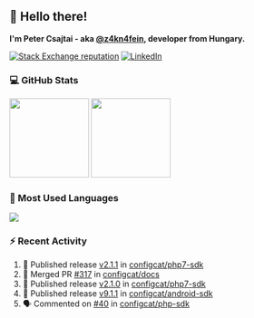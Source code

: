 ## 👋 Hello there!

**I'm Peter Csajtai - aka [@z4kn4fein](https://github.com/z4kn4fein), developer from Hungary.**

[![Stack Exchange reputation](https://img.shields.io/stackexchange/stackoverflow/r/8700582?color=orange&label=reputation&logo=stackoverflow&style=for-the-badge)](https://stackoverflow.com/users/8700582)
[![LinkedIn](https://img.shields.io/badge/linkedin-%230077B5.svg?style=for-the-badge&logo=linkedin&logoColor=white)](https://www.linkedin.com/in/csajtai-p%C3%A9ter-45395341/)

### 💻 GitHub Stats

<div>
  <img height="140px" src="https://github-readme-stats-pcsajtai.vercel.app/api?username=z4kn4fein&show_icons=true&hide_border=true&count_private=true&custom_title=Stats&theme=dracula&line_height=24&hide_title=true">
  <img height="140px" src="https://streak-stats.demolab.com?user=z4kn4fein&theme=dracula&hide_border=true">
  
</div>

### :toolbox: Most Used Languages

<img src="https://github-readme-stats-pcsajtai.vercel.app/api/top-langs/?username=z4kn4fein&theme=dracula&hide_border=true&layout=compact&langs_count=8&hide_title=true">

### :zap: Recent Activity

<!--START_SECTION:activity-->
1. 🚀 Published release [v2.1.1](https://github.com/configcat/php7-sdk/releases/tag/v2.1.1) in [configcat/php7-sdk](https://github.com/configcat/php7-sdk)
2. 🎉 Merged PR [#317](https://github.com/configcat/docs/pull/317) in [configcat/docs](https://github.com/configcat/docs)
3. 🚀 Published release [v2.1.0](https://github.com/configcat/php7-sdk/releases/tag/v2.1.0) in [configcat/php7-sdk](https://github.com/configcat/php7-sdk)
4. 🚀 Published release [v9.1.1](https://github.com/configcat/android-sdk/releases/tag/v9.1.1) in [configcat/android-sdk](https://github.com/configcat/android-sdk)
5. 🗣 Commented on [#40](https://github.com/configcat/php-sdk/issues/40#issuecomment-1739389550) in [configcat/php-sdk](https://github.com/configcat/php-sdk)
<!--END_SECTION:activity-->
